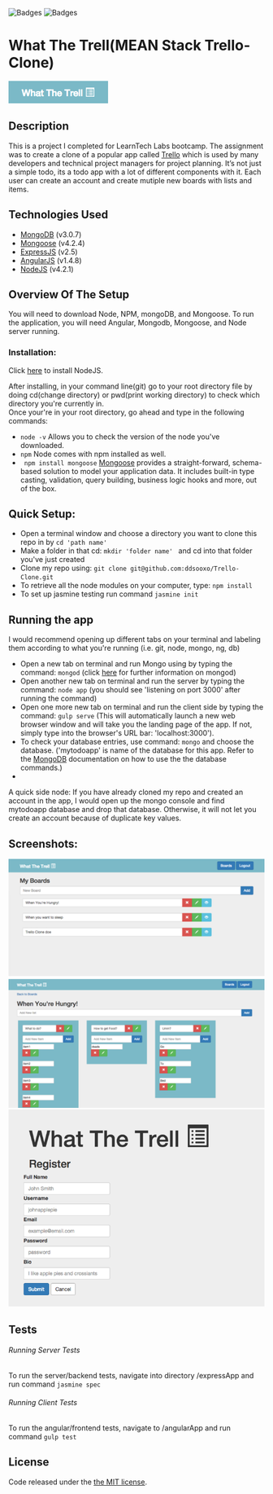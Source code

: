 ![Badges](https://img.shields.io/badge/jasmine-passing-brightgreen.svg)
![Badges](https://img.shields.io/npm/l/express.svg)
# What The Trell(MEAN Stack Trello-Clone)

![Logo](https://github.com/ddsooxo/Trello-Clone/blob/master/png/title.png)

## Description
This is a project I completed for LearnTech Labs bootcamp. The assignment was to create a clone
of a popular app called [Trello](https://trello.com/) which is used by many
developers and technical project managers for project planning.
It’s not just a simple todo, its a todo app with a lot of different components with it.
Each user can create an account and create mutiple new boards with lists and items.

## Technologies Used
* [MongoDB](https://mongodb.org) (v3.0.7)
* [Mongoose](http://mongoosejs.com/) (v4.2.4)
* [ExpressJS](https://expressjs.com) (v2.5)
* [AngularJS](https://angularjs.org) (v1.4.8)
* [NodeJS](https://nodejs.org/en/) (v4.2.1)

 
## Overview Of The Setup
You will need to download Node, NPM, mongoDB, and Mongoose. To run the application, you will need Angular, Mongodb, Mongoose, and Node server running.

### Installation:

Click [here](https://nodejs.org/en/) to install NodeJS.

After installing, in your command line(git) go to  your root directory file by doing cd(change directory) or pwd(print working directory) to check which directory you're currently in.  
Once your're in your root directory, go ahead and type in the following commands: 
* `node -v` Allows you to check the version of the node you've downloaded.
* `npm`  Node comes with npm installed as well. 
* ` npm install mongoose`  [Mongoose](http://mongoosejs.com/docs/index.html) provides a straight-forward, schema-based solution to model your application data. It includes built-in type casting, validation, query building, business logic hooks and more, out of the box.


## Quick Setup:

* Open a terminal window and choose a directory you want to clone this repo in by `cd 'path name' `
* Make a folder in that cd: `mkdir 'folder name' ` and cd into that folder you've just created
* Clone my repo using: `git clone git@github.com:ddsooxo/Trello-Clone.git`
* To retrieve all the node modules on your computer, type: `npm install `
* To set up jasmine testing run command `jasmine init` 

## Running the app
I would recommend opening up different tabs on your terminal and labeling them according to what you're running (i.e. git, node, mongo, ng, db)

* Open a new tab on terminal and run Mongo using  by typing the command: `mongod` (click [here](https://docs.mongodb.org/manual/reference/program/mongod/) for further information on mongod)
* Open another new tab on terminal and run the server by typing the command: `node app` (you should see 'listening on port 3000' after running the command)
* Open one more new tab on terminal and run the client side by typing the command: `gulp serve` (This will automatically launch a new web browser window and will take you the landing page of the app. If not, simply type into the browser's URL bar: 'localhost:3000').
* To check your database entries, use command: ` mongo ` and choose the database. ('mytodoapp' is name of the database for this app. Refer to the [MongoDB](https://docs.mongodb.org/manual/tutorial/use-database-commands/) documentation on how to use the the database commands.)
* 
A quick side node: If you have already cloned my repo and created an account in the app, I would open up the mongo console and find mytodoapp database and drop that database. Otherwise, it will not let you create an account because of duplicate key values.

## Screenshots: 

![Alt text](https://github.com/ddsooxo/Trello-Clone/blob/master/png/boardPage.png)
![Alt text](https://github.com/ddsooxo/Trello-Clone/blob/master/png/listPage.png)
![Alt text](https://github.com/ddsooxo/Trello-Clone/blob/master/png/registerPage.png)


## Tests
###### Running Server Tests
To run the server/backend tests, navigate into directory /expressApp and run command `jasmine spec`

###### Running Client Tests
To run the angular/frontend tests, navigate to /angularApp and run command `gulp test`

## License
Code released under the [the MIT license](https://github.com/ddsooxo/Trello-Clone/blob/png/LICENSE).


